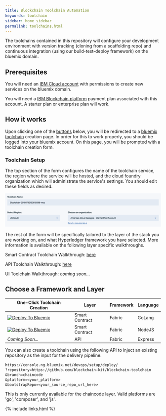 ```yaml
---
title: Blockchain Toolchain Automation
keywords: toolchain
sidebar: home_sidebar
permalink: toolchains.html
---
```


The toolchains contained in this repository will configure your development environment with version tracking (cloning from a scaffolding repo) and continuous integration (using our build-test-deploy framework) on the bluemix domain.

## Prerequisites

You will need an [IBM Cloud account](https://console.bluemix.net/dashboard/apps/) with permissions to create new services on the bluemix domain.

You will need a [IBM Blockchain platform](https://console.bluemix.net/docs/services/blockchain/index.html#ibm-blockchain-platform) payment plan associated with this account. A starter plan or enterprise plan will work.

## How it works

Upon clicking one of the [buttons](#choose-your-desired-platform) below, you will be redirected to a [bluemix toolchain](https://console.bluemix.net/docs/services/ContinuousDelivery/toolchains_about.html) creation page. In order for this to work properly, you should be logged into your bluemix account. On this page, you will be prompted with a toolchain creation form.

### Toolchain Setup

The top section of the form configures the name of the toolchain service, the region where the service will be hosted, and the cloud foundry organization which will administrate the service's settings. You should edit these fields as desired.

![Toolchain Config Image](toolchain_config.png)

The rest of the form will be specifically tailored to the layer of the stack you are working on, and what Hyperledger framework you have selected. More information is available on the following layer specific walkthroughs.

Smart Contract Toolchain Walkthrough: [here](https://github.com/blockchain-kit/blockchain-toolchain/blob/chaincode/README.md)

API Toolchain Walkthrough: [here](https://github.com/blockchain-kit/blockchain-toolchain/blob/api/README.md)

UI Toolchain Walkthrough: _coming soon..._

## Choose a Framework and Layer

| One-Click Toolchain Creation                                                                                                                                                                                                                                                                                                          | Layer          | Framework | Language |
| ------------------------------------------------------------------------------------------------------------------------------------------------------------------------------------------------------------------------------------------------------------------------------------------------------------------------------------- | -------------- | --------- | -------- |
| [![Deploy To Bluemix](https://console.ng.bluemix.net/devops/graphics/create_toolchain_button.png)](https://console.ng.bluemix.net/devops/setup/deploy/?repository=https://github.com/blockchain-kit/blockchain-toolchain&branch=chaincode&platform=go&bootstrapRepo=https://github.com/blockchain-kit/chaincode-bootstrap.git)        | Smart Contract | Fabric    | GoLang   |
| [![Deploy To Bluemix](https://console.ng.bluemix.net/devops/graphics/create_toolchain_button.png)](https://console.ng.bluemix.net/devops/setup/deploy/?repository=https://github.com/blockchain-kit/blockchain-toolchain&branch=chaincode&platform=js&bootstrapRepo=https://github.com/blockchain-kit/nodejs-chaincode-bootstrap.git) | Smart Contract | Fabric    | NodeJS   |
| _Coming Soon..._                                                                                                                                                                                                                                                                                                                      | API            | Fabric    | Express  |

You can also create a toolchain using the following API to inject an existing repository as the input for the delivery pipeline.

```
https://console.ng.bluemix.net/devops/setup/deploy/
?repository=https://github.com/blockchain-kit/blockchain-toolchain
&branch=chaincode
&platform=<your_platform>
&bootstrapRepo=<your_source_repo_url_here>
```

This is only currently available for the chaincode layer. Valid platforms are 'go', 'composer', and 'js'.

{% include links.html %}
